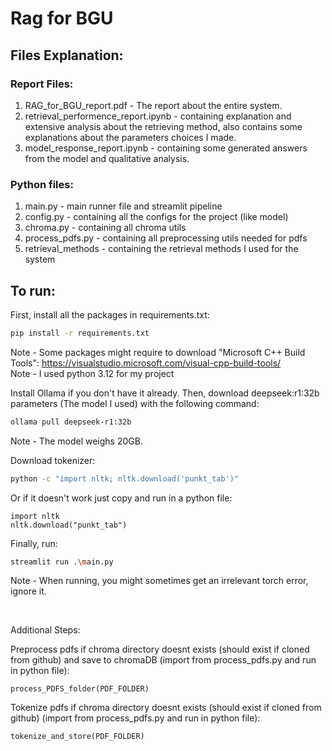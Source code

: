 # Rag for BGU

## Files Explanation:
### Report Files:
1. RAG_for_BGU_report.pdf - The report about the entire system.
1. retrieval_performence_report.ipynb - containing explanation and extensive analysis about the retrieving method, also contains some explanations about the parameters choices I made.
2. model_response_report.ipynb - containing some generated answers from the model and qualitative analysis.

### Python files:
1. main.py - main runner file and streamlit pipeline  
2. config.py - containing all the configs for the project (like model)
3. chroma.py - containing all chroma utils
4. process_pdfs.py - containing all preprocessing utils needed for pdfs
5. retrieval_methods - containing the retrieval methods I used for the system

## To run:

First, install all the packages in requirements.txt:
```bash
pip install -r requirements.txt
```
Note - Some packages might require to download "Microsoft C++ Build Tools": https://visualstudio.microsoft.com/visual-cpp-build-tools/  
Note - I used python 3.12 for my project

Install Ollama if you don't have it already. Then, download deepseek:r1:32b parameters (The model I used) with the following command:
```bash
ollama pull deepseek-r1:32b
```  
Note - The model weighs 20GB.  

Download tokenizer:
```bash
python -c "import nltk; nltk.download('punkt_tab')"
```

Or if it doesn't work just copy and run in a python file:
```
import nltk
nltk.download("punkt_tab")
```

Finally, run:
```bash 
streamlit run .\main.py
```   
Note - When running, you might sometimes get an irrelevant torch error, ignore it.

<br>

Additional Steps:

Preprocess pdfs if chroma directory doesnt exists (should exist if cloned from github) and save to chromaDB (import from process_pdfs.py and run in python file):
```
process_PDFS_folder(PDF_FOLDER)
```

Tokenize pdfs if chroma directory doesnt exists (should exist if cloned from github) (import from process_pdfs.py and run in python file):
```
tokenize_and_store(PDF_FOLDER)
```
